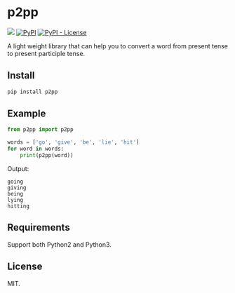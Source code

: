 # p2pp

[![](https://img.shields.io/badge/python-2.7+-blue.svg?style=for-the-badge)](https://www.python.org/downloads/)
[![PyPI](https://img.shields.io/pypi/v/p2pp?style=for-the-badge)](https://pypi.org/project/p2pp/0.0.5/)
[![PyPI - License](https://img.shields.io/pypi/l/p2pp?style=for-the-badge)](https://opensource.org/licenses/MIT)

A light weight library that can help you to convert a word from present tense to present participle tense.

## Install

```bash
pip install p2pp
```

## Example
```python
from p2pp import p2pp

words = ['go', 'give', 'be', 'lie', 'hit']
for word in words:
    print(p2pp(word))
```

Output:

```
going
giving
being
lying
hitting
```

## Requirements
Support both Python2 and Python3.

## License
MIT.
